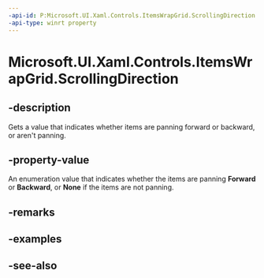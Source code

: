 ```yaml
---
-api-id: P:Microsoft.UI.Xaml.Controls.ItemsWrapGrid.ScrollingDirection
-api-type: winrt property
---
```


<!-- Property syntax
public Windows.UI.Xaml.Controls.PanelScrollingDirection ScrollingDirection { get; }
-->

# Microsoft.UI.Xaml.Controls.ItemsWrapGrid.ScrollingDirection

## -description
Gets a value that indicates whether items are panning forward or backward, or aren't panning.

## -property-value
An enumeration value that indicates whether the items are panning **Forward** or **Backward**, or **None** if the items are not panning.

## -remarks

## -examples

## -see-also
